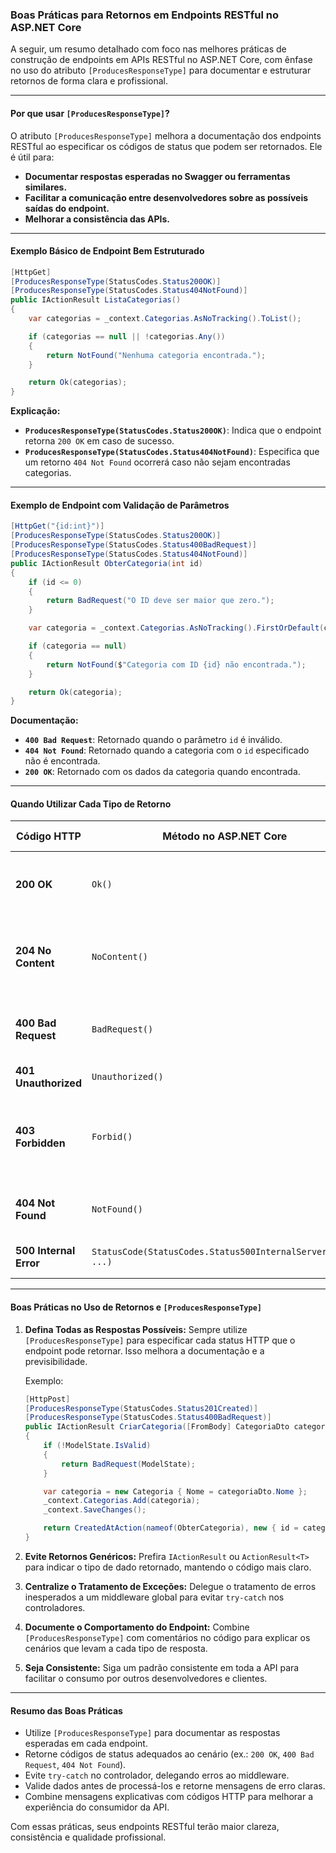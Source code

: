 ### Boas Práticas para Retornos em Endpoints RESTful no ASP.NET Core

A seguir, um resumo detalhado com foco nas melhores práticas de construção de endpoints em APIs RESTful no ASP.NET Core, com ênfase no uso do atributo `[ProducesResponseType]` para documentar e estruturar retornos de forma clara e profissional.

---

#### **Por que usar `[ProducesResponseType]`?**

O atributo `[ProducesResponseType]` melhora a documentação dos endpoints RESTful ao especificar os códigos de status que podem ser retornados. Ele é útil para:

- **Documentar respostas esperadas no Swagger ou ferramentas similares.**
- **Facilitar a comunicação entre desenvolvedores sobre as possíveis saídas do endpoint.**
- **Melhorar a consistência das APIs.**

---

#### **Exemplo Básico de Endpoint Bem Estruturado**

```csharp
[HttpGet]
[ProducesResponseType(StatusCodes.Status200OK)]
[ProducesResponseType(StatusCodes.Status404NotFound)]
public IActionResult ListaCategorias()
{
    var categorias = _context.Categorias.AsNoTracking().ToList();

    if (categorias == null || !categorias.Any())
    {
        return NotFound("Nenhuma categoria encontrada.");
    }

    return Ok(categorias);
}
```

**Explicação:**
- **`ProducesResponseType(StatusCodes.Status200OK)`**: Indica que o endpoint retorna `200 OK` em caso de sucesso.
- **`ProducesResponseType(StatusCodes.Status404NotFound)`**: Especifica que um retorno `404 Not Found` ocorrerá caso não sejam encontradas categorias.

---

#### **Exemplo de Endpoint com Validação de Parâmetros**

```csharp
[HttpGet("{id:int}")]
[ProducesResponseType(StatusCodes.Status200OK)]
[ProducesResponseType(StatusCodes.Status400BadRequest)]
[ProducesResponseType(StatusCodes.Status404NotFound)]
public IActionResult ObterCategoria(int id)
{
    if (id <= 0)
    {
        return BadRequest("O ID deve ser maior que zero.");
    }

    var categoria = _context.Categorias.AsNoTracking().FirstOrDefault(c => c.Id == id);

    if (categoria == null)
    {
        return NotFound($"Categoria com ID {id} não encontrada.");
    }

    return Ok(categoria);
}
```

**Documentação:**
- **`400 Bad Request`**: Retornado quando o parâmetro `id` é inválido.
- **`404 Not Found`**: Retornado quando a categoria com o `id` especificado não é encontrada.
- **`200 OK`**: Retornado com os dados da categoria quando encontrada.

---

#### **Quando Utilizar Cada Tipo de Retorno**

| Código HTTP         | Método no ASP.NET Core           | Cenário de Uso                                                                                  |
|---------------------|----------------------------------|------------------------------------------------------------------------------------------------|
| **200 OK**          | `Ok()`                          | Operação bem-sucedida com dados retornados.                                                   |
| **204 No Content**  | `NoContent()`                   | Operação bem-sucedida sem dados para retornar.                                                |
| **400 Bad Request** | `BadRequest()`                  | Entrada inválida ou erro na solicitação do cliente.                                           |
| **401 Unauthorized**| `Unauthorized()`                | Cliente não autenticado.                                                                      |
| **403 Forbidden**   | `Forbid()`                      | Cliente autenticado, mas sem permissão para acessar o recurso.                               |
| **404 Not Found**   | `NotFound()`                    | Recurso solicitado não encontrado.                                                           |
| **500 Internal Error** | `StatusCode(StatusCodes.Status500InternalServerError, ...)` | Erro inesperado no servidor.                                                                 |

---

#### **Boas Práticas no Uso de Retornos e `[ProducesResponseType]`**

1. **Defina Todas as Respostas Possíveis:**
   Sempre utilize `[ProducesResponseType]` para especificar cada status HTTP que o endpoint pode retornar. Isso melhora a documentação e a previsibilidade.

   Exemplo:
   ```csharp
   [HttpPost]
   [ProducesResponseType(StatusCodes.Status201Created)]
   [ProducesResponseType(StatusCodes.Status400BadRequest)]
   public IActionResult CriarCategoria([FromBody] CategoriaDto categoriaDto)
   {
       if (!ModelState.IsValid)
       {
           return BadRequest(ModelState);
       }

       var categoria = new Categoria { Nome = categoriaDto.Nome };
       _context.Categorias.Add(categoria);
       _context.SaveChanges();

       return CreatedAtAction(nameof(ObterCategoria), new { id = categoria.Id }, categoria);
   }
   ```

2. **Evite Retornos Genéricos:**
   Prefira `IActionResult` ou `ActionResult<T>` para indicar o tipo de dado retornado, mantendo o código mais claro.

3. **Centralize o Tratamento de Exceções:**
   Delegue o tratamento de erros inesperados a um middleware global para evitar `try-catch` nos controladores.

4. **Documente o Comportamento do Endpoint:**
   Combine `[ProducesResponseType]` com comentários no código para explicar os cenários que levam a cada tipo de resposta.

5. **Seja Consistente:**
   Siga um padrão consistente em toda a API para facilitar o consumo por outros desenvolvedores e clientes.

---

#### **Resumo das Boas Práticas**

- Utilize `[ProducesResponseType]` para documentar as respostas esperadas em cada endpoint.
- Retorne códigos de status adequados ao cenário (ex.: `200 OK`, `400 Bad Request`, `404 Not Found`).
- Evite `try-catch` no controlador, delegando erros ao middleware.
- Valide dados antes de processá-los e retorne mensagens de erro claras.
- Combine mensagens explicativas com códigos HTTP para melhorar a experiência do consumidor da API.

Com essas práticas, seus endpoints RESTful terão maior clareza, consistência e qualidade profissional.